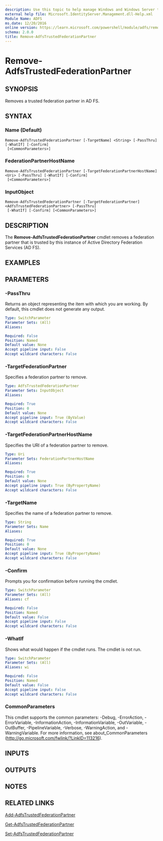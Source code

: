 ```yaml
---
description: Use this topic to help manage Windows and Windows Server technologies with Windows PowerShell.
external help file: Microsoft.IdentityServer.Management.dll-Help.xml
Module Name: ADFS
ms.date: 12/20/2016
online version: https://learn.microsoft.com/powershell/module/adfs/remove-adfstrustedfederationpartner?view=windowsserver2016-ps&wt.mc_id=ps-gethelp
schema: 2.0.0
title: Remove-AdfsTrustedFederationPartner
---
```


# Remove-AdfsTrustedFederationPartner

## SYNOPSIS
Removes a trusted federation partner in AD FS.

## SYNTAX

### Name (Default)
```
Remove-AdfsTrustedFederationPartner [-TargetName] <String> [-PassThru] [-WhatIf] [-Confirm]
 [<CommonParameters>]
```

### FederationPartnerHostName
```
Remove-AdfsTrustedFederationPartner [-TargetFederationPartnerHostName] <Uri> [-PassThru] [-WhatIf] [-Confirm]
 [<CommonParameters>]
```

### InputObject
```
Remove-AdfsTrustedFederationPartner [-TargetFederationPartner] <AdfsTrustedFederationPartner> [-PassThru]
 [-WhatIf] [-Confirm] [<CommonParameters>]
```

## DESCRIPTION
The **Remove-AdfsTrustedFederationPartner** cmdlet removes a federation partner that is trusted by this instance of Active Directory Federation Services (AD FS).

## EXAMPLES

## PARAMETERS

### -PassThru
Returns an object representing the item with which you are working.
By default, this cmdlet does not generate any output.

```yaml
Type: SwitchParameter
Parameter Sets: (All)
Aliases: 

Required: False
Position: Named
Default value: None
Accept pipeline input: False
Accept wildcard characters: False
```

### -TargetFederationPartner
Specifies a federation partner to remove.

```yaml
Type: AdfsTrustedFederationPartner
Parameter Sets: InputObject
Aliases: 

Required: True
Position: 0
Default value: None
Accept pipeline input: True (ByValue)
Accept wildcard characters: False
```

### -TargetFederationPartnerHostName
Specifies the URI of a federation partner to remove.

```yaml
Type: Uri
Parameter Sets: FederationPartnerHostName
Aliases: 

Required: True
Position: 0
Default value: None
Accept pipeline input: True (ByPropertyName)
Accept wildcard characters: False
```

### -TargetName
Specifies the name of a federation partner to remove.

```yaml
Type: String
Parameter Sets: Name
Aliases: 

Required: True
Position: 0
Default value: None
Accept pipeline input: True (ByPropertyName)
Accept wildcard characters: False
```

### -Confirm
Prompts you for confirmation before running the cmdlet.

```yaml
Type: SwitchParameter
Parameter Sets: (All)
Aliases: cf

Required: False
Position: Named
Default value: False
Accept pipeline input: False
Accept wildcard characters: False
```

### -WhatIf
Shows what would happen if the cmdlet runs.
The cmdlet is not run.

```yaml
Type: SwitchParameter
Parameter Sets: (All)
Aliases: wi

Required: False
Position: Named
Default value: False
Accept pipeline input: False
Accept wildcard characters: False
```

### CommonParameters
This cmdlet supports the common parameters: -Debug, -ErrorAction, -ErrorVariable, -InformationAction, -InformationVariable, -OutVariable, -OutBuffer, -PipelineVariable, -Verbose, -WarningAction, and -WarningVariable. For more information, see about_CommonParameters (http://go.microsoft.com/fwlink/?LinkID=113216).

## INPUTS

## OUTPUTS

## NOTES

## RELATED LINKS

[Add-AdfsTrustedFederationPartner](./Add-AdfsTrustedFederationPartner.md)

[Get-AdfsTrustedFederationPartner](./Get-AdfsTrustedFederationPartner.md)

[Set-AdfsTrustedFederationPartner](./Set-AdfsTrustedFederationPartner.md)

